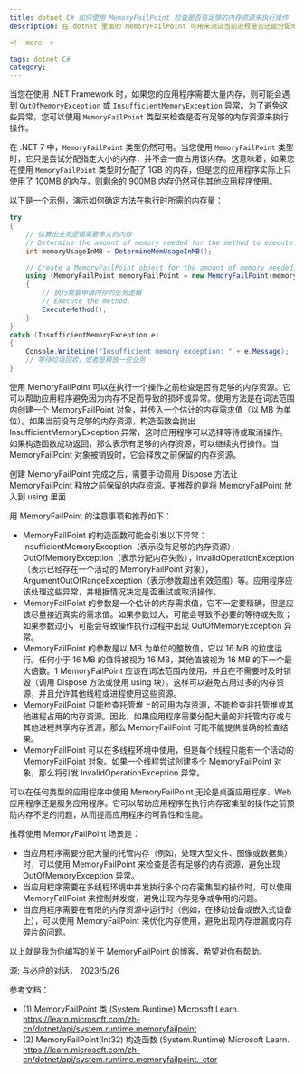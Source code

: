 ```yaml
---
title: dotnet C# 如何使用 MemoryFailPoint 检查是否有足够的内存资源来执行操作
description: 在 dotnet 里面的 MemoryFailPoint 可用来测试当前进程是否还能分配申请给定大小的内存空间，这个是一个高级编程的类型，大部分情况下都不需要用到。本文内容由 New Bing 编写，将和大家介绍 MemoryFailPoint 的使用方法

<!--more-->

tags: dotnet C#
category: 
---
```


<!-- CreateTime:2023/5/26 8:56:53 -->

<!-- 发布 -->
<!-- 博客 -->

当您在使用 .NET Framework 时，如果您的应用程序需要大量内存，则可能会遇到 `OutOfMemoryException` 或 `InsufficientMemoryException` 异常。为了避免这些异常，您可以使用 `MemoryFailPoint` 类型来检查是否有足够的内存资源来执行操作。

在 .NET 7 中，`MemoryFailPoint` 类型仍然可用。当您使用 `MemoryFailPoint` 类型时，它只是尝试分配指定大小的内存，并不会一直占用该内存。这意味着，如果您在使用 `MemoryFailPoint` 类型时分配了 1GB 的内存，但是您的应用程序实际上只使用了 100MB 的内存，则剩余的 900MB 内存仍然可供其他应用程序使用。

以下是一个示例，演示如何确定方法在执行时所需的内存量：

```csharp
try
{
    // 估算出业务逻辑需要多大的内存
    // Determine the amount of memory needed for the method to execute.
    int memoryUsageInMB = DetermineMemUsageInMB();

    // Create a MemoryFailPoint object for the amount of memory needed.
    using (MemoryFailPoint memoryFailPoint = new MemoryFailPoint(memoryUsageInMB))
    {
        // 执行需要申请内存的业务逻辑
        // Execute the method.
        ExecuteMethod();
    }
}
catch (InsufficientMemoryException e)
{
    Console.WriteLine("Insufficient memory exception: " + e.Message);
    // 等待垃圾回收，或者是释放一些业务
}
```

使用 MemoryFailPoint 可以在执行一个操作之前检查是否有足够的内存资源。它可以帮助应用程序避免因为内存不足而导致的损坏或异常。使用方法是在词法范围内创建一个 MemoryFailPoint 对象，并传入一个估计的内存需求值（以 MB 为单位）。如果当前没有足够的内存资源，构造函数会抛出 InsufficientMemoryException 异常，这时应用程序可以选择等待或取消操作。如果构造函数成功返回，那么表示有足够的内存资源，可以继续执行操作。当 MemoryFailPoint 对象被销毁时，它会释放之前保留的内存资源。

创建 MemoryFailPoint 完成之后，需要手动调用 Dispose 方法让 MemoryFailPoint 释放之前保留的内存资源。更推荐的是将 MemoryFailPoint 放入到 using 里面

用 MemoryFailPoint 的注意事项和推荐如下：

- MemoryFailPoint 的构造函数可能会引发以下异常：InsufficientMemoryException（表示没有足够的内存资源），OutOfMemoryException（表示分配内存失败），InvalidOperationException（表示已经存在一个活动的 MemoryFailPoint 对象），ArgumentOutOfRangeException（表示参数超出有效范围）等。应用程序应该处理这些异常，并根据情况决定是否重试或取消操作。
- MemoryFailPoint 的参数是一个估计的内存需求值，它不一定要精确，但是应该尽量接近真实的需求值。如果参数过大，可能会导致不必要的等待或失败；如果参数过小，可能会导致操作执行过程中出现 OutOfMemoryException 异常。
- MemoryFailPoint 的参数是以 MB 为单位的整数值，它以 16 MB 的粒度运行。任何小于 16 MB 的值将被视为 16 MB，其他值被视为 16 MB 的下一个最大倍数。1
MemoryFailPoint 应该在词法范围内使用，并且在不需要时及时销毁（调用 Dispose 方法或使用 using 块）。这样可以避免占用过多的内存资源，并且允许其他线程或进程使用这些资源。
- MemoryFailPoint 只能检查托管堆上的可用内存资源，不能检查非托管堆或其他进程占用的内存资源。因此，如果应用程序需要分配大量的非托管内存或与其他进程共享内存资源，那么 MemoryFailPoint 可能不能提供准确的检查结果。
- MemoryFailPoint 可以在多线程环境中使用，但是每个线程只能有一个活动的 MemoryFailPoint 对象。如果一个线程尝试创建多个 MemoryFailPoint 对象，那么将引发 InvalidOperationException 异常。

可以在任何类型的应用程序中使用 MemoryFailPoint 无论是桌面应用程序、Web 应用程序还是服务应用程序。它可以帮助应用程序在执行内存密集型的操作之前预防内存不足的问题，从而提高应用程序的可靠性和性能。

推荐使用 MemoryFailPoint 场景是：

- 当应用程序需要分配大量的托管内存（例如，处理大型文件、图像或数据集）时，可以使用 MemoryFailPoint 来检查是否有足够的内存资源，避免出现 OutOfMemoryException 异常。
- 当应用程序需要在多线程环境中并发执行多个内存密集型的操作时，可以使用 MemoryFailPoint 来控制并发度，避免出现内存竞争或争用的问题。
- 当应用程序需要在有限的内存资源中运行时（例如，在移动设备或嵌入式设备上），可以使用 MemoryFailPoint 来优化内存使用，避免出现内存泄漏或内存碎片的问题。

以上就是我为你编写的关于 MemoryFailPoint 的博客，希望对你有帮助。

源: 与必应的对话， 2023/5/26

参考文档：

- (1) MemoryFailPoint 类 (System.Runtime) Microsoft Learn. https://learn.microsoft.com/zh-cn/dotnet/api/system.runtime.memoryfailpoint
- (2) MemoryFailPoint(Int32) 构造函数 (System.Runtime) Microsoft Learn. https://learn.microsoft.com/zh-cn/dotnet/api/system.runtime.memoryfailpoint.-ctor

